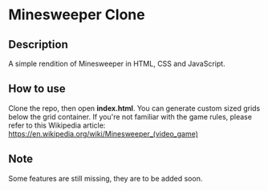 # Minesweeper Clone

## Description
A simple rendition of Minesweeper in HTML, CSS and JavaScript.

## How to use
Clone the repo, then open **index.html**. You can generate custom sized grids below the grid container. If you're not familiar with the game rules, please refer to this Wikipedia article: https://en.wikipedia.org/wiki/Minesweeper_(video_game)

## Note
Some features are still missing, they are to be added soon.